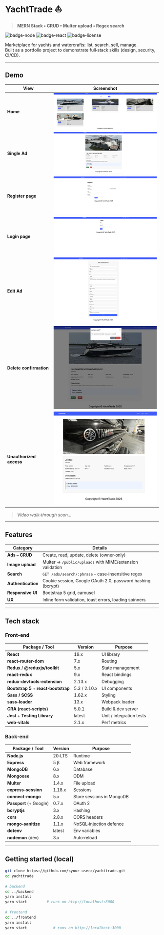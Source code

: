 <!-- ──────────────────────────────────────────────────────────────────────────────
 README – YachtTrade
─────────────────────────────────────────────────────────────────────────────── -->

# YachtTrade ⛵️  
> **MERN Stack • CRUD • Multer upload • Regex search**

![badge-node](https://img.shields.io/badge/Node-20.x-green)
![badge-react](https://img.shields.io/badge/React-19.x-blue)
![badge-license](https://img.shields.io/badge/License-MIT-lightgrey)

Marketplace for yachts and watercrafts: list, search, sell, manage.  
Built as a portfolio project to demonstrate full‑stack skills (design, security, CI/CD).

---

## Demo

| View                     | Screenshot |
|--------------------------|------------|
| **Home**                 | ![](docs/screenshots/home-page.png) |
| **Single Ad**            | ![](docs/screenshots/singleAd-page.png) |
| **Register page**        | ![](docs/screenshots/register-page.png) |
| **Login page**           | ![](docs/screenshots/login-page.png) |
| **Edit Ad**              | ![](docs/screenshots/editAd-page.png) |
| **Delete confirmation**  | ![](docs/screenshots/remove-operation.png) |
| **Unauthorized access**  | ![](docs/screenshots/noauthorizationsingleAd-page.png) |

> *Video walk‑through soon…*

---

## Features

| Category            | Details |
|---------------------|---------|
| **Ads – CRUD**      | Create, read, update, delete (owner‑only) |
| **Image upload**    | Multer → `/public/uploads` with MIME/extension validation |
| **Search**          | `GET /ads/search/:phrase` – case‑insensitive regex |
| **Authentication**  | Cookie session, Google OAuth 2.0, password hashing (bcrypt) |
| **Responsive UI**   | Bootstrap 5 grid, carousel |
| **UX**              | Inline form validation, toast errors, loading spinners |

---

## Tech stack

### Front‑end

| Package / Tool                      | Version | Purpose |
|-------------------------------------|---------|---------|
| **React**                           | 19.x    | UI library |
| **react‑router‑dom**                | 7.x     | Routing |
| **Redux** / **@reduxjs/toolkit**    | 5.x     | State management |
| **react‑redux**                     | 9.x     | React bindings |
| **redux‑devtools‑extension**        | 2.13.x  | Debugging |
| **Bootstrap 5** + **react‑bootstrap** | 5.3 / 2.10.x | UI components |
| **Sass / SCSS**                     | 1.62.x  | Styling |
| **sass‑loader**                     | 13.x    | Webpack loader |
| **CRA (react‑scripts)**             | 5.0.1   | Build & dev server |
| **Jest** + **Testing Library**      | latest  | Unit / integration tests |
| **web‑vitals**                      | 2.1.x   | Perf metrics |

### Back‑end

| Package / Tool        | Version | Purpose |
|-----------------------|---------|---------|
| **Node.js**           | 20‑LTS  | Runtime |
| **Express**           | 5 β     | Web framework |
| **MongoDB**           | 6.x     | Database |
| **Mongoose**          | 8.x     | ODM |
| **Multer**            | 1.4.x   | File upload |
| **express‑session**   | 1.18.x  | Sessions |
| **connect‑mongo**     | 5.x     | Store sessions in MongoDB |
| **Passport** (+ Google) | 0.7.x | OAuth 2 |
| **bcryptjs**          | 3.x     | Hashing |
| **cors**              | 2.8.x   | CORS headers |
| **mongo‑sanitize**    | 1.1.x   | NoSQL‑injection defence |
| **dotenv**            | latest  | Env variables |
| **nodemon** (dev)     | 3.x     | Auto‑reload |

---

## Getting started (local)

```bash
git clone https://github.com/<your-user>/yachttrade.git
cd yachttrade

# backend
cd ../backend
yarn install
yarn start         # runs on http://localhost:8000

# frontend
cd ../frontend
yarn install
yarn start            # runs on http://localhost:3000
